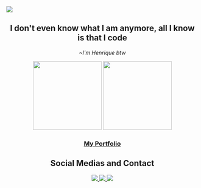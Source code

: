 <div>
  <img src="https://komarev.com/ghpvc/?username=rachzy&color=blueviolet" />
 </div>
<h2 align="center">I don't even know what I am anymore, all I know is that I code</h2>
<p align="center"><i>~I'm Henrique btw</i></p>

<div align="center">
  <img height="180em" src="https://github-readme-stats.vercel.app/api?username=rachzy&show_icons=true&theme=radical" />
  <img height="180em" src="https://github-readme-stats.vercel.app/api/top-langs/?username=rachzy&hide=html,css&exclude_repo=learning-python,Fastalk&show_icons=true&theme=radical&layout=compact&count_private=true" />
 </div>
 
 <h3 align="center"><a href="https://rachzy.github.io">My Portfolio</a></h3>

<h2 align="center">Social Medias and Contact</h2>
<div align="center">
  <a href="https://discord.com/users/392839201034338316" target="_blank">
    <img src="https://img.shields.io/badge/Discord-7289DA?style=for-the-badge&logo=discord&logoColor=white" target="_blank" />
  </a>
  <a href="mailto:henriqueferreira.fox@gmail.com">
    <img src="https://img.shields.io/badge/Gmail-D14836?style=for-the-badge&logo=gmail&logoColor=white" target="_blank" />
  </a>
  <a href="https://www.linkedin.com/in/henrique-ferreira-638304239/" target="_blank">
    <img src="https://img.shields.io/badge/-LinkedIn-%230077B5?style=for-the-badge&logo=linkedin&logoColor=white" target="_blank" />
  </a> 
 </div>
